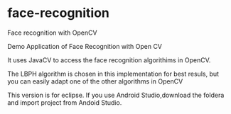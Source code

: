 face-recognition
================

Face recognition with OpenCV


Demo Application of Face Recognition with Open CV

It uses JavaCV to access the face recognition algorithims in OpenCV.

The LBPH algorithm is chosen in this implementation for best resuls, but you can easily adapt one of the other algorithms in OpenCV

This version is for eclipse. If you use Android Studio,download the foldera and import project from Andoid Studio.
